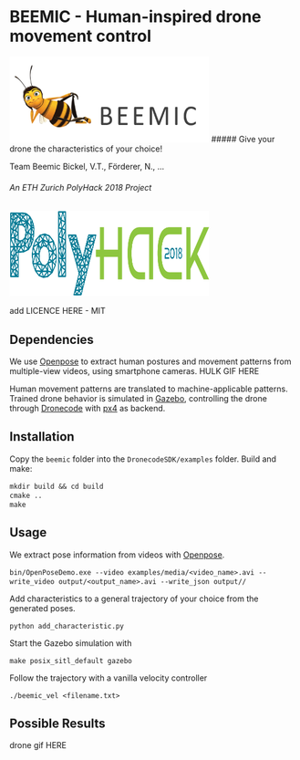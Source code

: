 # BEEMIC - Human-inspired drone movement control
<img src="https://github.com/bickelmps/BEEMIC/blob/master/figures/logo.PNG" width="350" height="150">
##### Give your drone the characteristics of your choice!

Team Beemic
Bickel, V.T., Förderer, N., ...
###### An ETH Zurich PolyHack 2018 Project
<img src="https://github.com/bickelmps/BEEMIC/blob/master/figures/logopoly.PNG" width="350" height="150">

add LICENCE HERE - MIT

## Dependencies

We use [Openpose](https://github.com/CMU-Perceptual-Computing-Lab/openpose) to extract human postures and movement patterns from multiple-view videos, using smartphone cameras.
HULK GIF HERE

Human movement patterns are translated to machine-applicable patterns. Trained drone behavior is simulated in [Gazebo](http://gazebosim.org/), controlling the drone through [Dronecode](https://www.dronecode.org/sdk/) with [px4](http://px4.io/) as backend.


## Installation

Copy the `beemic` folder into the `DronecodeSDK/examples` folder. Build and make:

```
mkdir build && cd build
cmake ..
make
```

## Usage

We extract pose information from videos with [Openpose](https://github.com/CMU-Perceptual-Computing-Lab/openpose).

```
bin/OpenPoseDemo.exe --video examples/media/<video_name>.avi --write_video output/<output_name>.avi --write_json output//
```

Add characteristics to a general trajectory of your choice from the generated poses.
```
python add_characteristic.py
```

Start the Gazebo simulation with

```
make posix_sitl_default gazebo
```

Follow the trajectory with a vanilla velocity controller
```
./beemic_vel <filename.txt>
```

## Possible Results
drone gif HERE
